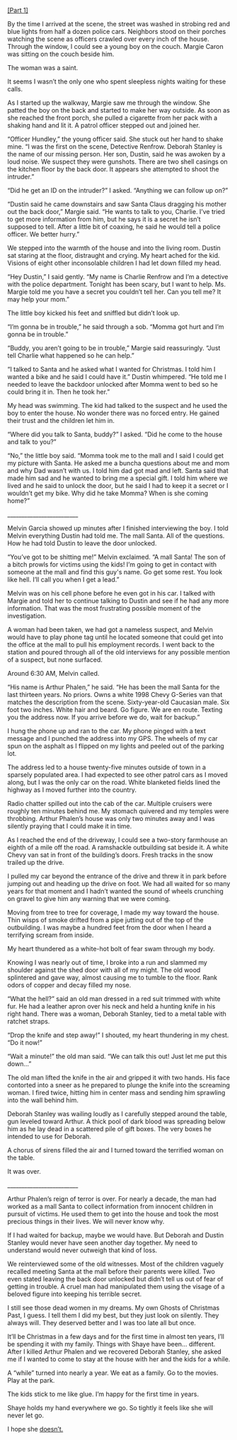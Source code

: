 [\[Part 1\]](https://www.reddit.com/r/nosleep/comments/zqo260/a_single_mother_vanishes_every_christmas_eve_ive/)

By the time I arrived at the scene, the street was washed in strobing red and blue lights from half a dozen police cars. Neighbors stood on their porches watching the scene as officers crawled over every inch of the house. Through the window, I could see a young boy on the couch. Margie Caron was sitting on the couch beside him.

The woman was a saint.

It seems I wasn’t the only one who spent sleepless nights waiting for these calls.

As I started up the walkway, Margie saw me through the window. She patted the boy on the back and started to make her way outside. As soon as she reached the front porch, she pulled a cigarette from her pack with a shaking hand and lit it. A patrol officer stepped out and joined her.

“Officer Hundley,” the young officer said. She stuck out her hand to shake mine. “I was the first on the scene, Detective Renfrow. Deborah Stanley is the name of our missing person. Her son, Dustin, said he was awoken by a loud noise. We suspect they were gunshots. There are two shell casings on the kitchen floor by the back door. It appears she attempted to shoot the intruder.”

“Did he get an ID on the intruder?” I asked. “Anything we can follow up on?”

“Dustin said he came downstairs and saw Santa Claus dragging his mother out the back door,” Margie said. “He wants to talk to you, Charlie. I’ve tried to get more information from him, but he says it is a secret he isn’t supposed to tell. After a little bit of coaxing, he said he would tell a police officer. We better hurry.”

We stepped into the warmth of the house and into the living room. Dustin sat staring at the floor, distraught and crying. My heart ached for the kid. Visions of eight other inconsolable children I had let down filled my head.

“Hey Dustin,” I said gently. “My name is Charlie Renfrow and I’m a detective with the police department. Tonight has been scary, but I want to help. Ms. Margie told me you have a secret you couldn’t tell her. Can you tell me? It may help your mom.”

The little boy kicked his feet and sniffled but didn’t look up.

“I’m gonna be in trouble,” he said through a sob. “Momma got hurt and I’m gonna be in trouble.”

“Buddy, you aren’t going to be in trouble,” Margie said reassuringly. “Just tell Charlie what happened so he can help.”

“I talked to Santa and he asked what I wanted for Christmas. I told him I wanted a bike and he said I could have it.” Dustin whimpered. “He told me I needed to leave the backdoor unlocked after Momma went to bed so he could bring it in. Then he took her.”

My head was swimming. The kid had talked to the suspect and he used the boy to enter the house. No wonder there was no forced entry. He gained their trust and the children let him in.

“Where did you talk to Santa, buddy?” I asked. “Did he come to the house and talk to you?”

“No,” the little boy said. “Momma took me to the mall and I said I could get my picture with Santa. He asked me a buncha questions about me and mom and why Dad wasn’t with us. I told him dad got mad and left. Santa said that made him sad and he wanted to bring me a special gift. I told him where we lived and he said to unlock the door, but he said I had to keep it a secret or I wouldn’t get my bike. Why did he take Momma? When is she coming home?”

\_\_\_\_\_\_\_\_\_\_\_\_\_\_\_\_\_\_\_\_\_\_\_\_\_

Melvin Garcia showed up minutes after I finished interviewing the boy. I told Melvin everything Dustin had told me. The mall Santa. All of the questions. How he had told Dustin to leave the door unlocked.

“You’ve got to be shitting me!” Melvin exclaimed. “A mall Santa! The son of a bitch prowls for victims using the kids! I’m going to get in contact with someone at the mall and find this guy's name. Go get some rest. You look like hell. I’ll call you when I get a lead.”

Melvin was on his cell phone before he even got in his car. I talked with Margie and told her to continue talking to Dustin and see if he had any more information. That was the most frustrating possible moment of the investigation.

A woman had been taken, we had got a nameless suspect, and Melvin would have to play phone tag until he located someone that could get into the office at the mall to pull his employment records. I went back to the station and poured through all of the old interviews for any possible mention of a suspect, but none surfaced.

Around 6:30 AM, Melvin called.

“His name is Arthur Phalen,” he said. “He has been the mall Santa for the last thirteen years. No priors. Owns a white 1998 Chevy G-Series van that matches the description from the scene. Sixty-year-old Caucasian male. Six foot two inches. White hair and beard. Go figure. We are en route. Texting you the address now. If you arrive before we do, wait for backup.”

I hung the phone up and ran to the car. My phone pinged with a text message and I punched the address into my GPS. The wheels of my car spun on the asphalt as I flipped on my lights and peeled out of the parking lot.

The address led to a house twenty-five minutes outside of town in a sparsely populated area. I had expected to see other patrol cars as I moved along, but I was the only car on the road. White blanketed fields lined the highway as I moved further into the country.

Radio chatter spilled out into the cab of the car. Multiple cruisers were roughly ten minutes behind me. My stomach quivered and my temples were throbbing. Arthur Phalen’s house was only two minutes away and I was silently praying that I could make it in time.

As I reached the end of the driveway, I could see a two-story farmhouse an eighth of a mile off the road. A ramshackle outbuilding sat beside it. A white Chevy van sat in front of the building’s doors. Fresh tracks in the snow trailed up the drive.

I pulled my car beyond the entrance of the drive and threw it in park before jumping out and heading up the drive on foot. We had all waited for so many years for that moment and I hadn’t wanted the sound of wheels crunching on gravel to give him any warning that we were coming.

Moving from tree to tree for coverage, I made my way toward the house. Thin wisps of smoke drifted from a pipe jutting out of the top of the outbuilding. I was maybe a hundred feet from the door when I heard a terrifying scream from inside.

My heart thundered as a white-hot bolt of fear swam through my body.

Knowing I was nearly out of time, I broke into a run and slammed my shoulder against the shed door with all of my might. The old wood splintered and gave way, almost causing me to tumble to the floor. Rank odors of copper and decay filled my nose.

“What the hell?” said an old man dressed in a red suit trimmed with white fur. He had a leather apron over his neck and held a hunting knife in his right hand. There was a woman, Deborah Stanley, tied to a metal table with ratchet straps.

“Drop the knife and step away!” I shouted, my heart thundering in my chest. “Do it now!”

“Wait a minute!” the old man said. “We can talk this out! Just let me put this down…”

The old man lifted the knife in the air and gripped it with two hands. His face contorted into a sneer as he prepared to plunge the knife into the screaming woman. I fired twice, hitting him in center mass and sending him sprawling into the wall behind him.

Deborah Stanley was wailing loudly as I carefully stepped around the table, gun leveled toward Arthur. A thick pool of dark blood was spreading below him as he lay dead in a scattered pile of gift boxes. The very boxes he intended to use for Deborah.

A chorus of sirens filled the air and I turned toward the terrified woman on the table.

It was over.

\_\_\_\_\_\_\_\_\_\_\_\_\_\_\_\_\_\_\_\_\_\_\_\_\_

Arthur Phalen’s reign of terror is over. For nearly a decade, the man had worked as a mall Santa to collect information from innocent children in pursuit of victims. He used them to get into the house and took the most precious things in their lives. We will never know why.

If I had waited for backup, maybe we would have. But Deborah and Dustin Stanley would never have seen another day together. My need to understand would never outweigh that kind of loss.

We reinterviewed some of the old witnesses. Most of the children vaguely recalled meeting Santa at the mall before their parents were killed. Two even stated leaving the back door unlocked but didn’t tell us out of fear of getting in trouble. A cruel man had manipulated them using the visage of a beloved figure into keeping his terrible secret.

I still see those dead women in my dreams. My own Ghosts of Christmas Past, I guess. I tell them I did my best, but they just look on silently. They always will. They deserved better and I was too late all but once.

It’ll be Christmas in a few days and for the first time in almost ten years, I’ll be spending it with my family. Things with Shaye have been… different. After I killed Arthur Phalen and we recovered Deborah Stanley, she asked me if I wanted to come to stay at the house with her and the kids for a while.

A “while” turned into nearly a year. We eat as a family. Go to the movies. Play at the park.

The kids stick to me like glue. I’m happy for the first time in years.

Shaye holds my hand everywhere we go. So tightly it feels like she will never let go.

I hope she [doesn’t.](https://www.reddit.com/r/gtripp14/comments/uyezti/making_it_easier_to_keep_track_of_my_new_releases/)